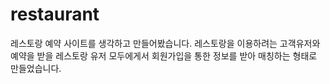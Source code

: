 # restaurant
레스토랑 예약 사이트를 생각하고 만들어봤습니다.
레스토랑을 이용하려는 고객유저와 예약을 받을 레스토랑 유저 모두에게서 회원가입을 통한 정보를 받아
매칭하는 형태로 만들었습니다.
